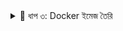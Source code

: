 <details>
<summary>🚧 ধাপ ৩: Docker ইমেজ তৈরি</summary>

```bash
docker build . -t class02-nginx
<br/>
images/Screenshot from 2025-05-10 17-20-42.png
</details> ```
